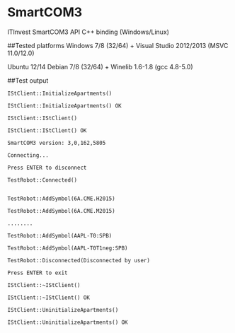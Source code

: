 # SmartCOM3
ITInvest SmartCOM3 API C++ binding (Windows/Linux)

##Tested platforms
Windows 7/8 (32/64) + Visual Studio 2012/2013 (MSVC 11.0/12.0)

Ubuntu 12/14 Debian 7/8 (32/64) + Winelib 1.6-1.8 (gcc 4.8-5.0)

##Test output
```
IStClient::InitializeApartments()

IStClient::InitializeApartments() OK

IStClient::IStClient()

IStClient::IStClient() OK

SmartCOM3 version: 3,0,162,5805

Connecting...

Press ENTER to disconnect

TestRobot::Connected()


TestRobot::AddSymbol(6A.CME.H2015)

TestRobot::AddSymbol(6A.CME.M2015)

........

TestRobot::AddSymbol(AAPL-T0:SPB)

TestRobot::AddSymbol(AAPL-T0T1neg:SPB)

TestRobot::Disconnected(Disconnected by user)

Press ENTER to exit

IStClient::~IStClient()

IStClient::~IStClient() OK

IStClient::UninitializeApartments()

IStClient::UninitializeApartments() OK
```
